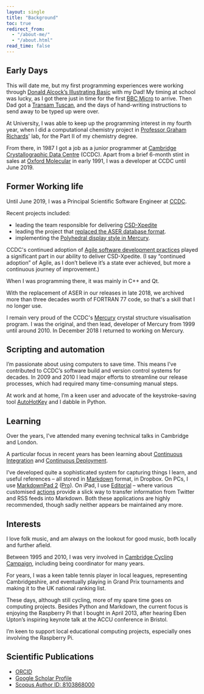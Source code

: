 ```yaml
---
layout: single
title: "Background"
toc: true
redirect_from:
  - "/about-me/"
  - "/about.html"
read_time: false
---
```


## Early Days

This will date me, but my first programming experiences were working through [Donald Alcock’s Illustrating Basic](http://www.computinghistory.org.uk/cgi/archive.pl?type=Books&platform=&author=Donald%20Alcock&publisher=&order=Publisher) with my Dad! My timing at school was lucky, as I got there just in time for the first [BBC Micro](http://en.wikipedia.org/wiki/BBC_Micro) to arrive. Then Dad got a [Transam Tuscan](http://www.computinghistory.org.uk/det/7010/Transam-Tuscan-S100/), and the days of hand-writing instructions to send away to be typed up were over.

At University, I was able to keep up the programming interest in my fourth year, when I did a computational chemistry project in [Professor Graham Richards](http://en.wikipedia.org/wiki/Graham_Richards)' lab, for the Part II of my chemistry degree.

From there, in 1987 I got a job as a junior programmer at [Cambridge Crystallographic Data Centre](http://www.ccdc.cam.ac.uk/) (CCDC). Apart from a brief 6-month stint in sales at [Oxford Molecular](http://www.isis-innovation.com/spinout/oxmol.html) in early 1991, I was a developer at CCDC until June 2019.

## Former Working life

Until June 2019, I was a Principal Scientific Software Engineer at [CCDC](http://www.ccdc.cam.ac.uk/).

Recent projects included:

* leading the team responsible for delivering [CSD-Xpedite](http://www.ccdc.cam.ac.uk/SUPPORTANDRESOURCES/Support/Pages/SupportSolution.aspx?supportsolutionid=304)
* leading the project that [replaced the ASER database format](https://www.ccdc.cam.ac.uk/Community/blog/2017-12-14-csd-release-2018/). 
* implementing the [Polyhedral display style in Mercury](https://www.ccdc.cam.ac.uk/Community/blog/greater-structural-insight-and-clearer-visualisation/). 

CCDC's continued adoption of [Agile software development practices](http://agilemanifesto.org/) played a significant part in our ability to deliver CSD-Xpedite. (I say “continued adoption” of Agile, as I don’t believe it’s a state ever achieved, but more a continuous journey of improvement.)

When I was programming there, it was mainly in C++ and Qt.

With the replacement of ASER in our releases in late 2018, we archived more than three decades worth of FORTRAN 77 code, so that's a skill that I no longer use.

I remain very proud of the CCDC's [Mercury](http://www.ccdc.cam.ac.uk/Solutions/CSDSystem/Pages/Mercury.aspx) crystal structure visualisation program. I was the original, and then lead, developer of Mercury from 1999 until around 2010. In December 2018 I returned to working on Mercury.

## Scripting and automation

I’m passionate about using computers to save time. This means I’ve contributed to CCDC’s software build and version control systems for decades. In 2009 and 2010 I lead major efforts to streamline our release processes, which had required many time-consuming manual steps.

At work and at home, I’m a keen user and advocate of the keystroke-saving tool [AutoHotKey](http://www.autohotkey.com/) and I dabble in Python.

## Learning

Over the years, I've attended many evening technical talks in Cambridge and London.

A particular focus in recent years has been learning about [Continuous Integration](http://en.wikipedia.org/wiki/Continuous_integration) and [Continuous Deployment](http://en.wikipedia.org/wiki/Continuous_delivery).

I’ve developed quite a sophisticated system for capturing things I learn, and useful references – all stored in [Markdown](https://daringfireball.net/projects/markdown/) format, in Dropbox. On PCs, I use [MarkdownPad 2](http://markdownpad.com/) ([Pro](https://markdownpad.com/buy.html)). On iPad, I use [Editorial](http://omz-software.com/editorial/) – where various customised [actions](http://omz-software.com/editorial/docs/ios_workflows/reference.html) provide a slick way to transfer information from Twitter and RSS feeds into Markdown. Both these applications are highly recommended, though sadly neither appears be maintained any more.

## Interests

I love folk music, and am always on the lookout for good music, both locally and further afield.

Between 1995 and 2010, I was very involved in [Cambridge Cycling Campaign](http://www.camcycle.org.uk/), including being coordinator for many years.

For years, I was a keen table tennis player in local leagues, representing Cambridgeshire, and eventually playing in Grand Prix tournaments and making it to the UK national ranking list.

These days, although still cycling, more of my spare time goes on computing projects. Besides Python and Markdown, the current focus is enjoying the Raspberry Pi that I bought in April 2013, after hearing Eben Upton’s inspiring keynote talk at the ACCU conference in Bristol.

I’m keen to support local educational computing projects, especially ones involving the Raspberry Pi.

## Scientific Publications

* [ORCID](http://orcid.org/0000-0003-3664-8645)
* [Google Scholar Profile](http://scholar.google.co.uk/citations?user=CNekj-gAAAAJ)
* [Scopus Author ID: 8103868000](http://www.scopus.com/authid/detail.url?authorId=8103868000)
